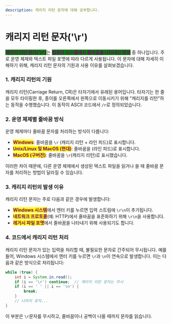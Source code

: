 ```yaml
---
description: 캐리지 리턴 문자에 대해 공부합니다.
---
```


# 캐리지 리턴 문자('\r')

<mark style="color:purple;background-color:green;">**캐리지 리턴 문자('\r')**</mark>는 <mark style="color:purple;background-color:green;">**컴퓨터 시스템에서 줄바꿈을 나타내는 방식**</mark> 중 하나입니다. 주로 운영 체제와 텍스트 파일 포맷에 따라 다르게 사용됩니다. 이 문자에 대해 자세히 이해하기 위해, 캐리지 리턴 문자의 기원과 사용 이유를 살펴보겠습니다.

### 1. **캐리지 리턴의 기원**

캐리지 리턴(Carriage Return, CR)은 타자기에서 유래된 용어입니다. 타자기는 한 줄을 모두 타이핑한 후, 종이를 오른쪽에서 왼쪽으로 이동시키기 위해 "캐리지를 리턴"하는 동작을 수행했습니다. 이 동작이 ASCII 코드에서 `/r`로 정의되었습니다.

### 2. **운영 체제별 줄바꿈 방식**

운영 체제마다 줄바꿈 문자를 처리하는 방식이 다릅니다:

* <mark style="color:purple;">**Windows**</mark>: 줄바꿈을 `\r` (캐리지 리턴 + 라인 피드)로 표시합니다.
* <mark style="color:purple;">**Unix/Linux 및 MacOS (현대)**</mark>: 줄바꿈을  (라인 피드)로 표시합니다.
* <mark style="color:purple;">**MacOS (구버전)**</mark>: 줄바꿈을 `\r`(캐리지 리턴)로 표시했습니다.

이러한 차이 때문에, 다른 운영 체제에서 생성된 텍스트 파일을 읽거나 쓸 때 줄바꿈 문자를 처리하는 방법이 달라질 수 있습니다.

### 3. **캐리지 리턴의 발생 이유**

캐리지 리턴 문자는 주로 다음과 같은 경우에 발생합니다:

* <mark style="color:purple;">**Windows 시스템**</mark>에서 엔터 키를 누르면 입력 스트림에 `\r\n`이 추가됩니다.
* <mark style="color:purple;">**네트워크 프로토콜**</mark>(예: HTTP)에서 줄바꿈을 표준화하기 위해 `\r\n`을 사용합니다.
* <mark style="color:purple;">**레거시 파일 포맷**</mark>에서 줄바꿈을 나타내기 위해 사용되기도 합니다.

### 4. **코드에서 캐리지 리턴 처리**

캐리지 리턴 문자가 있는 입력을 처리할 때, 불필요한 문자로 간주되어 무시됩니다. 예를 들어, Windows 시스템에서 엔터 키를 누르면 `\r`과 `\n`이 연속으로 발생합니다. 이는 다음과 같은 방식으로 처리됩니다:

```java
while (true) {
    int i = System.in.read();
    if (i == '\r') continue;  // 캐리지 리턴 문자는 무시
    if (i == ' ' || i == '\n') {
        break;
    }
    // 나머지 로직...
}
```

이 부분은 `\r`문자를 무시하고, 줄바꿈이나 공백이 나올 때까지 문자를 읽습니다.
